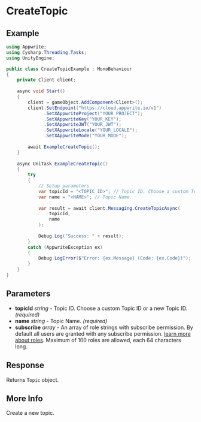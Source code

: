# CreateTopic

## Example

```csharp
using Appwrite;
using Cysharp.Threading.Tasks;
using UnityEngine;

public class CreateTopicExample : MonoBehaviour
{
    private Client client;
    
    async void Start()
    {
        client = gameObject.AddComponent<Client>();
        client.SetEndpoint("https://cloud.appwrite.io/v1")
              .SetXAppwriteProject("YOUR_PROJECT");
              .SetXAppwriteKey("YOUR_KEY");
              .SetXAppwriteJWT("YOUR_JWT");
              .SetXAppwriteLocale("YOUR_LOCALE");
              .SetXAppwriteMode("YOUR_MODE");
        
        await ExampleCreateTopic();
    }
    
    async UniTask ExampleCreateTopic()
    {
        try
        {
            // Setup parameters
            var topicId = "<TOPIC_ID>"; // Topic ID. Choose a custom Topic ID or a new Topic ID.
            var name = "<NAME>"; // Topic Name.
            
            var result = await client.Messaging.CreateTopicAsync(
                topicId,
                name
            );
            
            Debug.Log("Success: " + result);
        }
        catch (AppwriteException ex)
        {
            Debug.LogError($"Error: {ex.Message} (Code: {ex.Code})");
        }
    }
}
```

## Parameters

- **topicId** *string* - Topic ID. Choose a custom Topic ID or a new Topic ID. *(required)*
- **name** *string* - Topic Name. *(required)*
- **subscribe** *array* - An array of role strings with subscribe permission. By default all users are granted with any subscribe permission. [learn more about roles](https://appwrite.io/docs/permissions#permission-roles). Maximum of 100 roles are allowed, each 64 characters long.

## Response

Returns `Topic` object.
## More Info

Create a new topic.
